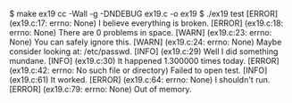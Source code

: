 $ make ex19
cc -Wall -g -DNDEBUG    ex19.c   -o ex19
$ ./ex19 test
[ERROR] (ex19.c:17: errno: None) I believe everything is broken.
[ERROR] (ex19.c:18: errno: None) There are 0 problems in space.
[WARN] (ex19.c:23: errno: None) You can safely ignore this.
[WARN] (ex19.c:24: errno: None) Maybe consider looking at: /etc/passwd.
[INFO] (ex19.c:29) Well I did something mundane.
[INFO] (ex19.c:30) It happened 1.300000 times today.
[ERROR] (ex19.c:42: errno: No such file or directory) Failed to open test.
[INFO] (ex19.c:61) It worked.
[ERROR] (ex19.c:64: errno: None) I shouldn't run.
[ERROR] (ex19.c:79: errno: None) Out of memory.